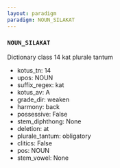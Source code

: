 ```yaml
---
layout: paradigm
paradigm: NOUN_SILAKAT
---
```

### ` NOUN_SILAKAT `

Dictionary class 14 kat plurale tantum
* kotus_tn: 14
* upos: NOUN
* suffix_regex: kat
* kotus_av: A
* grade_dir: weaken
* harmony: back
* possessive: False
* stem_diphthong: None
* deletion: at
* plurale_tantum: obligatory
* clitics: False
* pos: NOUN
* stem_vowel: None
